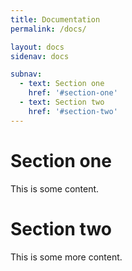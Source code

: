 ```yaml
---
title: Documentation
permalink: /docs/

layout: docs
sidenav: docs

subnav:
  - text: Section one
    href: '#section-one'
  - text: Section two
    href: '#section-two'
---
```


# Section one

This is some content.

# Section two

This is some more content.
